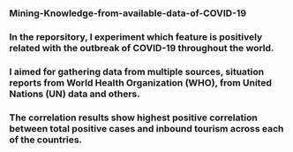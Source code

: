 ### Mining-Knowledge-from-available-data-of-COVID-19

### In the reporsitory, I experiment which feature is positively related with the outbreak of COVID-19 throughout the world.

### I aimed for gathering data from multiple sources, situation reports from World Health Organization (WHO), from United Nations (UN) data and others. 

### The correlation results show highest positive correlation between total positive cases and inbound tourism across each of the countries.
